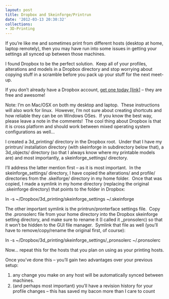 ```yaml
---
layout: post
title: Dropbox and Skeinforge/Printrun
date: '2012-03-13 20:30:32'
collections:
- 3D-Printing
---
```



If you’re like me and sometimes print from different hosts (desktop at home, laptop remotely), then you may have run into some issues in getting your settings all synced up between those machines.

I found Dropbox to be the perfect solution.  Keep all of your profiles, alterations and models in a Dropbox directory and stop worrying about copying stuff in a scramble before you pack up your stuff for the next meet-up.

If you don’t already have a Dropbox account, [get one today [link]](http://db.tt/75phMSId "get a FREE 2GB Dropbox account") – they are free and awesome!

Note: I’m on Mac/OSX on both my desktop and laptop.  These instructions will also work for linux.  However, I’m not sure about creating shortcuts and how reliable they can be on Windows OSes.  If you know the best way, please leave a note in the comments!  The cool thing about Dropbox is that it is cross platform and should work between mixed operating system configurations as well…

I created a 3d_printing/ directory in the Dropbox root.  Under that I have my printrun/ installation directory (with skeinforge in subdirectory below that), a 3d_objects/ directory (so that I always know where my printable models are) and most importantly, a skeinforge_settings/ directory.

I’ll address the latter mention first – as it is most important.  In the skeinforge_settings/ directory, I have copied the alterations/ and profile/ directories from the .skeiforge/ directory in my home folder.  Once that was copied, I made a symlink in my home directory (replacing the original .skeinforge directory) that points to the folder in Dropbox:

ln -s ~/Dropbox/3d_printing/skeinforge_settings ~/.skeinforge

The other important symlink is the printrun/pronterface settings file.  Copy the .pronsolerc file from your home directory into the Dropbox skeinforge setting directory, and make sure to rename it (I called it _pronsolerc) so that it won’t be hidden to the GUI file manager.  Symlink that file as well (you’ll have to remove/copy/rename the original first, of course):

ln -s ~/Dropbox/3d_printing/skeinforge_settings/_pronsolerc ~/.pronsolerc

Now… repeat this for the hosts that you plan on using as your printing hosts.

Once you’ve done this – you’ll gain two advantages over your previous setup:

1. any change you make on any host will be automatically synced between machines.
2. (and perhaps most important) you’ll have a revision history for your profile changes – this has saved my bacon more than I care to count



